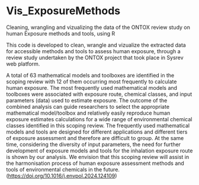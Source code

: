 # Vis_ExposureMethods
Cleaning, wrangling and vizualizing the data of the ONTOX review study on human Exposure methods and tools, using R 

This code is developed to clean, wrangle and vizualize the extracted data for accessible methods and tools to assess human exposure, 
through a review study undertaken by the ONTOX project that took place in Sysrev web platform.

A total of 63 mathematical models and toolboxes are identified in the scoping review with 12 of them occurring most frequently to calculate human exposure. The most frequently used mathematical models and toolboxes were associated with exposure route, chemical classes, and input parameters (data) used to estimate exposure. 
The outcome of the combined analysis can guide researchers to select the appropriate mathematical model/toolbox and relatively easily reproduce human exposure estimates calculations for a wide range of environmental chemical classes identified in this scoping review. 
The frequently used mathematical models and tools are designed for different applications and different tiers of exposure assessment and therefore are difficult to group. 
At the same time, considering the diversity of input parameters, the need for further development of exposure models and tools for the inhalation exposure route is shown by our analysis. 
We envision that this scoping review will assist in the harmonisation process of human exposure assessment methods and tools of environmental chemicals in the future. (https://doi.org/10.1016/j.envpol.2024.124109)
